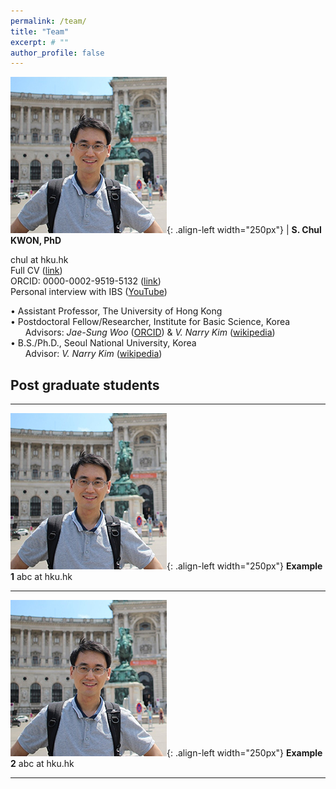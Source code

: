 ```yaml
---
permalink: /team/
title: "Team"
excerpt: # ""
author_profile: false
---
```


![image-left](/assets/images/chul_crop250.jpg){: .align-left width="250px"} | 
**S. Chul KWON, PhD**  

chul at hku.hk  
Full CV ([link](https://docs.google.com/document/d/1DD6wrMcbN5_pdtMOqHPD9QHHbogzCGlcWsDIvN5EXYg/edit))  
ORCID: 0000-0002-9519-5132 ([link](https://orcid.org/0000-0002-9519-5132))  
Personal interview with IBS ([YouTube](https://www.youtube.com/watch?v=y6hLUCl_yrQ&feature=youtu.be))  
  
• Assistant Professor, The University of Hong Kong  
• Postdoctoral Fellow/Researcher, Institute for Basic Science, Korea  
&nbsp;&nbsp;&nbsp;&nbsp;&nbsp;&nbsp;Advisors: *Jae-Sung Woo* ([ORCID](http://orcid.org/0000-0001-9163-3433)) & *V. Narry Kim* ([wikipedia](https://en.wikipedia.org/wiki/V._Narry_Kim))  
• B.S./Ph.D., Seoul National University, Korea  
&nbsp;&nbsp;&nbsp;&nbsp;&nbsp;&nbsp;Advisor: *V. Narry Kim* ([wikipedia](https://en.wikipedia.org/wiki/V._Narry_Kim))   


## Post graduate students 

---

![image-left](/assets/images/chul_crop250.jpg){: .align-left width="250px"}
**Example 1**
abc at hku.hk

---

![image-left](/assets/images/chul_crop250.jpg){: .align-left width="250px"}
**Example 2**
abc at hku.hk

---
